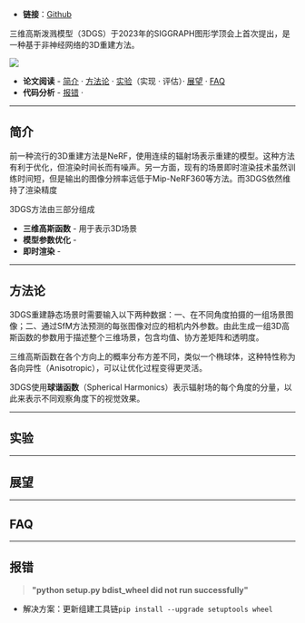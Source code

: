 + **链接**：[Github](https://repo-sam.inria.fr/fungraph/3d-gaussian-splatting/)

三维高斯泼溅模型（3DGS）于2023年的SIGGRAPH图形学顶会上首次提出，是一种基于非神经网络的3D重建方法。

![](Pasted%20image%2020250718153638.png)

+ **论文阅读** - [简介](#简介) · [方法论](#方法论) · [实验](#实验)（实现 · 评估）·  [展望](#展望) · [FAQ](#FAQ)
+ **代码分析** - [报错](#报错) · 

---
## 简介

前一种流行的3D重建方法是NeRF，使用连续的辐射场表示重建的模型。这种方法有利于优化，但渲染时间长而有噪声。另一方面，现有的场景即时渲染技术虽然训练时间短，但是输出的图像分辨率远低于Mip-NeRF360等方法。而3DGS依然维持了渲染精度

3DGS方法由三部分组成

+ **三维高斯函数** - 用于表示3D场景
+ **模型参数优化** - 
+ **即时渲染** - 

---
## 方法论

3DGS重建静态场景时需要输入以下两种数据：一、在不同角度拍摄的一组场景图像；二、通过SfM方法预测的每张图像对应的相机内外参数。由此生成一组3D高斯函数的参数用于描述整个三维场景，包含均值、协方差矩阵和透明度。

三维高斯函数在各个方向上的概率分布方差不同，类似一个椭球体，这种特性称为各向异性（Anisotropic），可以让优化过程变得更灵活。

3DGS使用**球谐函数**（Spherical Harmonics）表示辐射场的每个角度的分量，以此来表示不同观察角度下的视觉效果。





---
## 实验



---
## 展望



---
## FAQ

> 






---
## 报错

> **"python setup.py bdist_wheel did not run successfully"**

+ 解决方案：更新组建工具链`pip install --upgrade setuptools wheel`

> 